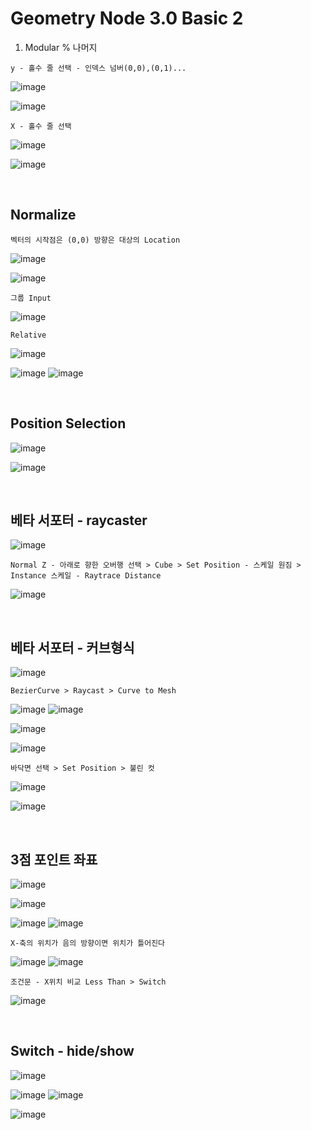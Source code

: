 Geometry Node 3.0 Basic 2
===========================

1. Modular % 나머지

`y - 홀수 줄 선택 - 인덱스 넘버(0,0),(0,1)...`

![image](https://user-images.githubusercontent.com/30430227/142209164-8777ba97-c87c-4e9b-9c88-63e9cffd24c2.png)

![image](https://user-images.githubusercontent.com/30430227/142209532-fba822bb-3e99-494f-9db0-74c89686f226.png)

`X - 홀수 줄 선택`

![image](https://user-images.githubusercontent.com/30430227/142209849-1152a833-6929-4e8a-a9c4-f2cc68a76bb0.png)

![image](https://user-images.githubusercontent.com/30430227/142209878-c6ce4ad2-5433-49ce-9fd8-0c53a3036b18.png)


<br>

Normalize
-----------

`벡터의 시작점은 (0,0) 방향은 대상의 Location`

![image](https://user-images.githubusercontent.com/30430227/142745614-3bf0e92c-ec14-45f9-8792-3c7b78500411.png)

![image](https://user-images.githubusercontent.com/30430227/142745662-1b769a6e-a480-49c5-a1c2-8467443b436d.png)

`그룹 Input`

![image](https://user-images.githubusercontent.com/30430227/142745688-0d490141-5c68-4af2-9f86-f23cd47e1641.png)

`Relative`

![image](https://user-images.githubusercontent.com/30430227/142745761-3538ddd0-6f38-4396-ad97-4faa7cf31a84.png)

![image](https://user-images.githubusercontent.com/30430227/142745723-feb3fb0e-6308-4c84-baad-8757d72281d8.png)
![image](https://user-images.githubusercontent.com/30430227/142745767-2f14aec9-2f45-432f-92c7-22b594790084.png)

<br>

Position Selection 
---------------------

![image](https://user-images.githubusercontent.com/30430227/142760747-512c8e2c-a831-43f4-8b8c-211e3f79a8c5.png)

![image](https://user-images.githubusercontent.com/30430227/142760749-3b3e20e9-4069-42af-88c9-afbfdc836d3d.png)

<br>

베타 서포터 - raycaster 
----------------------

![image](https://user-images.githubusercontent.com/30430227/142764151-146c91c4-3533-44fa-a895-1766635ccae0.png)

`Normal Z - 아래로 향한 오버행 선택 > Cube > Set Position - 스케일 원짐 > Instance 스케일 - Raytrace Distance`

![image](https://user-images.githubusercontent.com/30430227/142764439-51caedbc-4257-404a-a4c3-2ddd1d0b288b.png)

<br>

베타 서포터 - 커브형식
---------------------

![image](https://user-images.githubusercontent.com/30430227/142790330-71e0e1d5-d575-4bfa-9dfb-ec124402a131.png)

`BezierCurve > Raycast > Curve to Mesh`

![image](https://user-images.githubusercontent.com/30430227/142790373-57eb8fef-dacd-4834-b388-161c4c04f5f9.png)
![image](https://user-images.githubusercontent.com/30430227/142790460-b4bd2f17-6ad1-4205-91f0-b28fcd32a0b4.png)

![image](https://user-images.githubusercontent.com/30430227/142798041-3b949a3e-a4c7-405b-a7a1-0a320aa3489a.png)

![image](https://user-images.githubusercontent.com/30430227/142798074-bbd3801d-58d3-4604-b1d8-09b188586119.png)

`바닥면 선택 > Set Position > 불린 컷`

![image](https://user-images.githubusercontent.com/30430227/142790330-71e0e1d5-d575-4bfa-9dfb-ec124402a131.png)

![image](https://user-images.githubusercontent.com/30430227/142798268-fbd25687-075d-4b3f-a666-37986251c559.png)

<br>

3점 포인트 좌표
--------------

![image](https://user-images.githubusercontent.com/30430227/142960906-d5cdc4ad-7d03-461b-866d-1e4959a6abef.png)

![image](https://user-images.githubusercontent.com/30430227/142960949-d0c1cfe6-4e70-44f0-9505-ed49c535a85f.png)

![image](https://user-images.githubusercontent.com/30430227/142961194-2bcd3a46-2f9b-477b-941d-fc87a7548297.png)
![image](https://user-images.githubusercontent.com/30430227/142961138-df290237-484b-4d3b-b1a7-44df70ff9544.png)

`X-축의 위치가 음의 방향이면 위치가 틀어진다 `

![image](https://user-images.githubusercontent.com/30430227/142962604-d12d61bf-92c5-47f6-aaf6-a2e7ea022369.png)
![image](https://user-images.githubusercontent.com/30430227/142962625-390b2696-617c-4e71-865a-ff9cb9b6d216.png)

`조건문 - X위치 비교 Less Than > Switch`

![image](https://user-images.githubusercontent.com/30430227/142970663-d4bb1577-0369-4463-a673-e1a7673000a4.png)

<br>

Switch - hide/show
--------------------

![image](https://user-images.githubusercontent.com/30430227/143079816-72901cab-76b4-4ff8-adc4-530a70a865be.png)

![image](https://user-images.githubusercontent.com/30430227/143079748-5fdecdee-a16a-481c-8870-3ef2e7524c4a.png)
![image](https://user-images.githubusercontent.com/30430227/143079780-51837dcf-8961-4f54-be73-47e182a4a30d.png)

![image](https://user-images.githubusercontent.com/30430227/143079994-cccc38da-2f31-49de-9520-d4eea55e2dc0.png)



